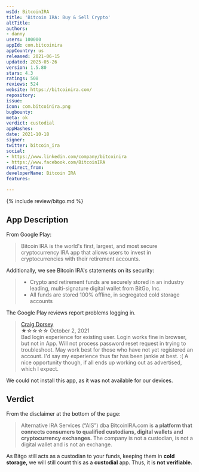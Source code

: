```yaml
---
wsId: BitcoinIRA
title: 'Bitcoin IRA: Buy & Sell Crypto'
altTitle: 
authors:
- danny
users: 100000
appId: com.bitcoinira
appCountry: us
released: 2021-06-15
updated: 2025-05-26
version: 1.5.80
stars: 4.3
ratings: 508
reviews: 524
website: https://bitcoinira.com/
repository: 
issue: 
icon: com.bitcoinira.png
bugbounty: 
meta: ok
verdict: custodial
appHashes: 
date: 2021-10-18
signer: 
twitter: bitcoin_ira
social:
- https://www.linkedin.com/company/bitcoinira
- https://www.facebook.com/BitcoinIRA
redirect_from: 
developerName: Bitcoin IRA
features: 

---
```


{% include review/bitgo.md %}

## App Description
From Google Play:

> Bitcoin IRA is the world's first, largest, and most secure cryptocurrency IRA app that allows users to invest in cryptocurrencies with their retirement accounts.

Additionally, we see Bitcoin IRA's statements on its security:

> - Crypto and retirement funds are securely stored in an industry leading, multi-signature digital wallet from BitGo, Inc.
> - All funds are stored 100% offline, in segregated cold storage accounts

The Google Play reviews report problems logging in. 

> [Craig Dorsey](https://play.google.com/store/apps/details?id=com.bitcoinira&reviewId=gp%3AAOqpTOFtrFDjQ29h7aDiCTMBqP_HpLlRMdP8RmViQEoInPid9BS47YeWKvUG83kWC0i95fY2M3q4tjrdX7Qt5Ek)<br>
  ★☆☆☆☆ October 2, 2021 <br>
       Bad login experience for existing user. Login works fine in browser, but not in App. Will not process password reset request in trying to troubleshoot. May work best for those who have not yet registered an account. I'd say my experience thus far has been jankie at best. :( A nice opportunity though, if all ends up working out as advertised, which I expect.

We could not install this app, as it was not available for our devices.

## Verdict
From the disclaimer at the bottom of the page:

> Alternative IRA Services (“AIS”) dba BitcoinIRA.com is **a platform that connects consumers to qualified custodians, digital wallets and cryptocurrency exchanges.** The company is not a custodian, is not a digital wallet and is not an exchange.

As Bitgo still acts as a custodian to your funds, keeping them in **cold storage,** we will still count this as a **custodial** app. Thus, it is **not verifiable.**
